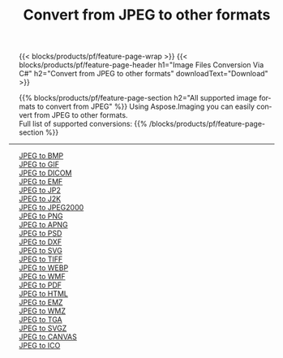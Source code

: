 ﻿---
title: Convert from JPEG to other formats 
weight: 3920
url: /net/conversion/from/jpeg 
lang: en
langdirlevel: 2
locales: zh-hans,ja,it,ru,de,es,fr,nl,id,lt,pl,pt,vi,tr,ko,zh-hant,ar,hi,th,sv,cs,uk,he
description: Using Aspose.Imaging you can easily convert from JPEG to other formats
---

{{< blocks/products/pf/feature-page-wrap >}}
{{< blocks/products/pf/feature-page-header h1="Image Files Conversion Via C#" h2="Convert from JPEG to other formats" downloadText="Download" >}}


{{% blocks/products/pf/feature-page-section  h2="All supported image formats to convert from JPEG" %}}
Using Aspose.Imaging you can easily convert from JPEG to other formats.
<br/>
Full list of supported conversions:
{{% /blocks/products/pf/feature-page-section %}}
<div class="container-fluid productfamilypage bg-gray">
    <div class="convertypes bg-gray agp-content section">
        <div class="container">
		<hr style="margin-left:-20px;"/>
		<div class="row other-converters">
		    <div class='col-md-2 other-converter remove-lp remove-rp'><a href="/imaging/net/conversion/jpeg-to-bmp" >JPEG to BMP</a></div><div class='col-md-2 other-converter remove-lp remove-rp'><a href="/imaging/net/conversion/jpeg-to-gif" >JPEG to GIF</a></div><div class='col-md-2 other-converter remove-lp remove-rp'><a href="/imaging/net/conversion/jpeg-to-dicom" >JPEG to DICOM</a></div><div class='col-md-2 other-converter remove-lp remove-rp'><a href="/imaging/net/conversion/jpeg-to-emf" >JPEG to EMF</a></div><div class='col-md-2 other-converter remove-lp remove-rp'><a href="/imaging/net/conversion/jpeg-to-jp2" >JPEG to JP2</a></div><div class='col-md-2 other-converter remove-lp remove-rp'><a href="/imaging/net/conversion/jpeg-to-j2k" >JPEG to J2K</a></div><div class='col-md-2 other-converter remove-lp remove-rp'><a href="/imaging/net/conversion/jpeg-to-jpeg2000" >JPEG to JPEG2000</a></div><div class='col-md-2 other-converter remove-lp remove-rp'><a href="/imaging/net/conversion/jpeg-to-png" >JPEG to PNG</a></div><div class='col-md-2 other-converter remove-lp remove-rp'><a href="/imaging/net/conversion/jpeg-to-apng" >JPEG to APNG</a></div><div class='col-md-2 other-converter remove-lp remove-rp'><a href="/imaging/net/conversion/jpeg-to-psd" >JPEG to PSD</a></div><div class='col-md-2 other-converter remove-lp remove-rp'><a href="/imaging/net/conversion/jpeg-to-dxf" >JPEG to DXF</a></div><div class='col-md-2 other-converter remove-lp remove-rp'><a href="/imaging/net/conversion/jpeg-to-svg" >JPEG to SVG</a></div><div class='col-md-2 other-converter remove-lp remove-rp'><a href="/imaging/net/conversion/jpeg-to-tiff" >JPEG to TIFF</a></div><div class='col-md-2 other-converter remove-lp remove-rp'><a href="/imaging/net/conversion/jpeg-to-webp" >JPEG to WEBP</a></div><div class='col-md-2 other-converter remove-lp remove-rp'><a href="/imaging/net/conversion/jpeg-to-wmf" >JPEG to WMF</a></div><div class='col-md-2 other-converter remove-lp remove-rp'><a href="/imaging/net/conversion/jpeg-to-pdf" >JPEG to PDF</a></div><div class='col-md-2 other-converter remove-lp remove-rp'><a href="/imaging/net/conversion/jpeg-to-html" >JPEG to HTML</a></div><div class='col-md-2 other-converter remove-lp remove-rp'><a href="/imaging/net/conversion/jpeg-to-emz" >JPEG to EMZ</a></div><div class='col-md-2 other-converter remove-lp remove-rp'><a href="/imaging/net/conversion/jpeg-to-wmz" >JPEG to WMZ</a></div><div class='col-md-2 other-converter remove-lp remove-rp'><a href="/imaging/net/conversion/jpeg-to-tga" >JPEG to TGA</a></div><div class='col-md-2 other-converter remove-lp remove-rp'><a href="/imaging/net/conversion/jpeg-to-svgz" >JPEG to SVGZ</a></div><div class='col-md-2 other-converter remove-lp remove-rp'><a href="/imaging/net/conversion/jpeg-to-canvas" >JPEG to CANVAS</a></div><div class='col-md-2 other-converter remove-lp remove-rp'><a href="/imaging/net/conversion/jpeg-to-ico" >JPEG to ICO</a></div>
                </div>
        </div>
    </div>
</div>
<br/>

